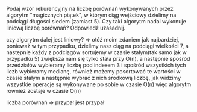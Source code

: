 Podaj wzór rekurencyjny na liczbę porównań wykonywanych przez algorytm "magicznych piątek", w którym ciąg wejściowy dzielimy na podciągi długości siedem (zamiast 5). Czy taki algorytm nadal wykonuje liniową liczbę porównań? Odpowiedź uzasadnij.


czy algorytm dalej jest liniowy?
=> otóż moim zdaniem jak najbardziej, ponieważ w tym przypadku, dzielimy nasz ciąg na podciągi wielkości 7, a następnie każdy z podciągów sortujemy w czasie stałym(tak samo jak w przypadku 5) zwiększa nam się tylko stała przy O(n), a następnie spośród przedziałów wybieramy liczbę pod indexem 3 i spośród wszystkich tych liczb wybieramy medianę, również możemy posortować te wartości w czasie stałym a następnie wybrać z nich środkową liczbę, jak widzimy wszystkie operacje są wykonywane po sobie w czasie O(n) więc algorytm również zostaje w czasie O(n)

liczba porównań
=> przypał jest przypał